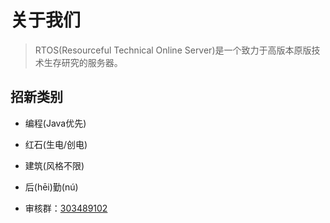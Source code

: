 # 关于我们

> RTOS(Resourceful Technical Online Server)是一个致力于高版本原版技术生存研究的服务器。

## 招新类别

* 编程(Java优先)
* 红石(生电/创电)
* 建筑(风格不限)
* 后(hēi)勤(nú)

* 审核群：[303489102](https://qm.qq.com/q/LVysOQb4cu)
